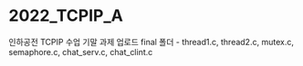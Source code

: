# 2022_TCPIP_A
인하공전 TCPIP 수업 기말 과제 업로드
final 폴더 - thread1.c, thread2.c, mutex.c, semaphore.c, chat_serv.c, chat_clint.c
